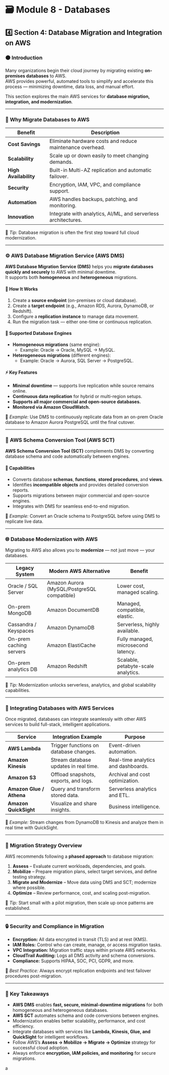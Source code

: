 # 🗃️ **Module 8 - Databases**  

## 4️⃣ **Section 4: Database Migration and Integration on AWS**

### 🟠 **Introduction**

Many organizations begin their cloud journey by migrating existing **on-premises databases** to AWS.  
AWS provides powerful, automated tools to simplify and accelerate this process — minimizing downtime, data loss, and manual effort.

This section explores the main AWS services for **database migration, integration, and modernization**.

---

### 🔁 **Why Migrate Databases to AWS**

| **Benefit** | **Description** |
|--------------|----------------|
| **Cost Savings** | Eliminate hardware costs and reduce maintenance overhead. |
| **Scalability** | Scale up or down easily to meet changing demands. |
| **High Availability** | Built-in Multi-AZ replication and automatic failover. |
| **Security** | Encryption, IAM, VPC, and compliance support. |
| **Automation** | AWS handles backups, patching, and monitoring. |
| **Innovation** | Integrate with analytics, AI/ML, and serverless architectures. |

🧠 *Tip:* Database migration is often the first step toward full cloud modernization.

---

### ⚙️ **AWS Database Migration Service (AWS DMS)**

**AWS Database Migration Service (DMS)** helps you **migrate databases quickly and securely** to AWS with minimal downtime.  
It supports both **homogeneous** and **heterogeneous** migrations.

#### 🔧 **How It Works**
1. Create a **source endpoint** (on-premises or cloud database).  
2. Create a **target endpoint** (e.g., Amazon RDS, Aurora, DynamoDB, or Redshift).  
3. Configure a **replication instance** to manage data movement.  
4. Run the migration task — either one-time or continuous replication.

#### 🧩 **Supported Database Engines**
- **Homogeneous migrations** (same engine):  
  - Example: Oracle → Oracle, MySQL → MySQL.  
- **Heterogeneous migrations** (different engines):  
  - Example: Oracle → Aurora, SQL Server → PostgreSQL.

#### ⚡ **Key Features**
- **Minimal downtime** — supports live replication while source remains online.  
- **Continuous data replication** for hybrid or multi-region setups.  
- **Supports all major commercial and open-source databases.**  
- **Monitored via Amazon CloudWatch.**

🧠 *Example:* Use DMS to continuously replicate data from an on-prem Oracle database to Amazon Aurora PostgreSQL until the final cutover.

---

### 🧰 **AWS Schema Conversion Tool (AWS SCT)**

**AWS Schema Conversion Tool (SCT)** complements DMS by converting database schema and code automatically between engines.

#### 🧩 **Capabilities**
- Converts database **schemas**, **functions**, **stored procedures**, and **views**.  
- Identifies **incompatible objects** and provides detailed conversion reports.  
- Supports migrations between major commercial and open-source engines.  
- Integrates with DMS for seamless end-to-end migration.  

🧠 *Example:* Convert an Oracle schema to PostgreSQL before using DMS to replicate live data.

---

### 🌐 **Database Modernization with AWS**

Migrating to AWS also allows you to **modernize** — not just move — your databases.

| **Legacy System** | **Modern AWS Alternative** | **Benefit** |
|--------------------|-----------------------------|--------------|
| Oracle / SQL Server | Amazon Aurora (MySQL/PostgreSQL compatible) | Lower cost, managed scaling. |
| On-prem MongoDB | Amazon DocumentDB | Managed, compatible, elastic. |
| Cassandra / Keyspaces | Amazon DynamoDB | Serverless, highly available. |
| On-prem caching servers | Amazon ElastiCache | Fully managed, microsecond latency. |
| On-prem analytics DB | Amazon Redshift | Scalable, petabyte-scale analytics. |

🧠 *Tip:* Modernization unlocks serverless, analytics, and global scalability capabilities.

---

### 🔗 **Integrating Databases with AWS Services**

Once migrated, databases can integrate seamlessly with other AWS services to build full-stack, intelligent applications.

| **Service** | **Integration Example** | **Purpose** |
|--------------|--------------------------|-------------|
| **AWS Lambda** | Trigger functions on database changes. | Event-driven automation. |
| **Amazon Kinesis** | Stream database updates in real time. | Real-time analytics and dashboards. |
| **Amazon S3** | Offload snapshots, exports, and logs. | Archival and cost optimization. |
| **Amazon Glue / Athena** | Query and transform stored data. | Serverless analytics and ETL. |
| **Amazon QuickSight** | Visualize and share insights. | Business intelligence. |

🧠 *Example:* Stream changes from DynamoDB to Kinesis and analyze them in real time with QuickSight.

---

### 🧭 **Migration Strategy Overview**

AWS recommends following a **phased approach** to database migration:

1. **Assess** – Evaluate current workloads, dependencies, and goals.  
2. **Mobilize** – Prepare migration plans, select target services, and define testing strategy.  
3. **Migrate and Modernize** – Move data using DMS and SCT; modernize where possible.  
4. **Optimize** – Review performance, cost, and scaling post-migration.  

🧠 *Tip:* Start small with a pilot migration, then scale up once patterns are established.

---

### 🔒 **Security and Compliance in Migration**

- **Encryption:** All data encrypted in transit (TLS) and at rest (KMS).  
- **IAM Roles:** Control who can create, manage, or access migration tasks.  
- **VPC Integration:** Migration traffic stays within private AWS networks.  
- **CloudTrail Auditing:** Logs all DMS activity and schema conversions.  
- **Compliance:** Supports HIPAA, SOC, PCI, GDPR, and more.  

🧠 *Best Practice:* Always encrypt replication endpoints and test failover procedures post-migration.

---

### 🧠 **Key Takeaways**

- **AWS DMS** enables **fast, secure, minimal-downtime migrations** for both homogeneous and heterogeneous databases.  
- **AWS SCT** automates schema and code conversions between engines.  
- Modernization enables better scalability, performance, and cost efficiency.  
- Integrate databases with services like **Lambda, Kinesis, Glue, and QuickSight** for intelligent workflows.  
- Follow AWS’s **Assess → Mobilize → Migrate → Optimize** strategy for successful cloud adoption.  
- Always enforce **encryption, IAM policies, and monitoring** for secure migrations.  

a